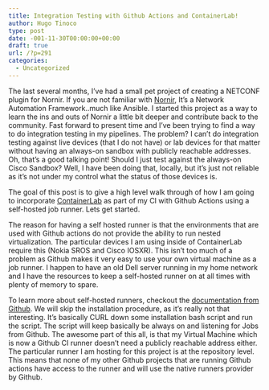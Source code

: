 ```yaml
---
title: Integration Testing with Github Actions and ContainerLab!
author: Hugo Tinoco
type: post
date: -001-11-30T00:00:00+00:00
draft: true
url: /?p=291
categories:
  - Uncategorized
---
```


The last several months, I&#8217;ve had a small pet project of creating a NETCONF plugin for Nornir. If you are not familiar with <a rel="noreferrer noopener" href="https://github.com/nornir-automation/nornir" target="_blank">Nornir</a>, It&#8217;s a Network Automation Framework..much like Ansible. I started this project as a way to learn the ins and outs of Nornir a little bit deeper and contribute back to the community. Fast forward to present time and I&#8217;ve been trying to find a way to do integration testing in my pipelines. The problem? I can&#8217;t do integration testing against live devices (that I do not have) or lab devices for that matter without having an always-on sandbox with publicly reachable addresses. Oh, that&#8217;s a good talking point! Should I just test against the always-on Cisco Sandbox? Well, I have been doing that, locally, but it&#8217;s just not reliable as it&#8217;s not under my control what the status of those devices is.

The goal of this post is to give a high level walk through of how I am going to incorporate <a href="https://containerlab.srlinux.dev/" target="_blank" rel="noreferrer noopener">ContainerLab</a> as part of my CI with Github Actions using a self-hosted job runner. Lets get started.

The reason for having a self hosted runner is that the environments that are used with Github actions do not provide the ability to run nested virtualization. The particular devices I am using inside of ContainerLab require this (Nokia SROS and Cisco IOSXR). This isn&#8217;t too much of a problem as Github makes it very easy to use your own virtual machine as a job runner. I happen to have an old Dell server running in my home network and I have the resources to keep a self-hosted runner on at all times with plenty of memory to spare.

To learn more about self-hosted runners, checkout the <a rel="noreferrer noopener" href="https://docs.github.com/en/actions/hosting-your-own-runners/about-self-hosted-runners" target="_blank">documentation from Github</a>. We will skip the installation procedure, as it&#8217;s really not that interesting. It&#8217;s basically CURL down some installation bash script and run the script. The script will keep basically be always on and listening for Jobs from Github. The awesome part of this all, is that my Virtual Machine which is now a Github CI runner doesn&#8217;t need a publicly reachable address either. The particular runner I am hosting for this project is at the repository level. This means that none of my other Github projects that are running Github actions have access to the runner and will use the native runners provider by Github.
